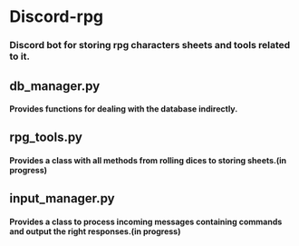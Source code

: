# Discord-rpg
### Discord bot for storing rpg characters sheets and tools related to it.

## db_manager.py 
#### Provides functions for dealing with the database indirectly.

## rpg_tools.py 
#### Provides a class with all methods from rolling dices to storing sheets.(in progress)

## input_manager.py 
#### Provides a class to process incoming messages containing commands and output the right responses.(in progress)